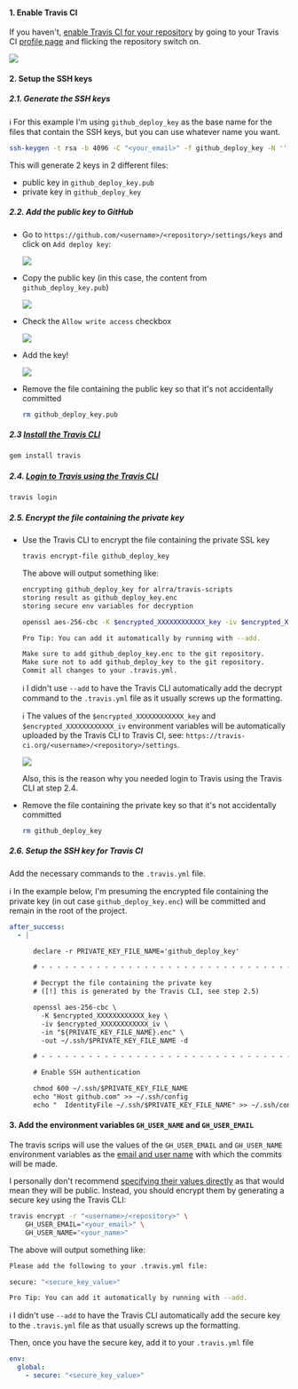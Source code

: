 #### 1. Enable Travis CI

If you haven't, [enable Travis CI for your
repository](https://docs.travis-ci.com/user/getting-started/#To-get-started-with-Travis-CI%3A)
by going to your Travis CI [profile page](https://travis-ci.org/profile)
and flicking the repository switch on.

![](https://cloud.githubusercontent.com/assets/1223565/12536703/4f9161ae-c2b5-11e5-904c-e11f561e8b6f.gif)

#### 2. Setup the SSH keys

##### 2.1. Generate the SSH keys

:information_source: For this example I'm using `github_deploy_key` as
the base name for the files that contain the SSH keys, but you can use
whatever name you want.

```bash
ssh-keygen -t rsa -b 4096 -C "<your_email>" -f github_deploy_key -N ''
```

This will generate 2 keys in 2 different files:

* public key in `github_deploy_key.pub`
* private key in `github_deploy_key`

##### 2.2. Add the public key to GitHub

* Go to `https://github.com/<username>/<repository>/settings/keys`
  and click on `Add deploy key`:

  ![](https://cloud.githubusercontent.com/assets/1223565/12536786/6e2b6e7c-c2b8-11e5-89ba-2b1a8403d90b.png)

* Copy the public key (in this case, the content from
  `github_deploy_key.pub`)

  ![](https://cloud.githubusercontent.com/assets/1223565/12891702/5c643cb6-ce91-11e5-8b24-1152f6b41c6e.png)

* Check the `Allow write access` checkbox

  ![](https://cloud.githubusercontent.com/assets/1223565/12537188/b687d6e8-c2c1-11e5-843e-0585334bf780.png)

* Add the key!

  ![](https://cloud.githubusercontent.com/assets/1223565/12902618/ec901010-ceca-11e5-90ac-a502f9962989.png)

* Remove the file containing the public key so that it's not
  accidentally committed

  ```bash
  rm github_deploy_key.pub
  ```

##### 2.3 [Install the Travis CLI](https://docs.travis-ci.com/user/encryption-keys/#Usage)

```bash
gem install travis
```

##### 2.4. [Login to Travis using the Travis CLI](https://docs.travis-ci.com/user/encrypting-files#Preparation)

```bash
travis login
```

##### 2.5. Encrypt the file containing the private key

* Use the Travis CLI to encrypt the file containing the private SSL key

  ```bash
  travis encrypt-file github_deploy_key
  ```

  The above will output something like:

  ```bash
  encrypting github_deploy_key for alrra/travis-scripts
  storing result as github_deploy_key.enc
  storing secure env variables for decryption

  openssl aes-256-cbc -K $encrypted_XXXXXXXXXXXX_key -iv $encrypted_XXXXXXXXXXXX_iv -in github_deploy_key.enc -out github_deploy_key -d

  Pro Tip: You can add it automatically by running with --add.

  Make sure to add github_deploy_key.enc to the git repository.
  Make sure not to add github_deploy_key to the git repository.
  Commit all changes to your .travis.yml.
  ```

  :information_source: I didn't use `--add` to have the Travis CLI
  automatically add the decrypt command to the `.travis.yml` file as
  it usually screws up the formatting.

  :information_source: The values of the `$encrypted_XXXXXXXXXXXX_key`
  and `$encrypted_XXXXXXXXXXXX_iv` environment variables will be
  automatically uploaded by the Travis CLI to Travis CI, see:
  `https://travis-ci.org/<username>/<repository>/settings`.

  ![](https://cloud.githubusercontent.com/assets/1223565/12903066/89ff92d8-cecd-11e5-970e-2f5a6fb2d230.png)

  Also, this is the reason why you needed login to Travis using the
  Travis CLI at step 2.4.


* Remove the file containing the private key so that it's not
  accidentally committed

  ```bash
  rm github_deploy_key
  ```

##### 2.6. Setup the SSH key for Travis CI

Add the necessary commands to the `.travis.yml` file.

:information_source: In the example below, I'm presuming the encrypted
file containing the private key (in out case `github_deploy_key.enc`)
will be committed and remain in the root of the project.

```yml
after_success:
  - |

      declare -r PRIVATE_KEY_FILE_NAME='github_deploy_key'

      # - - - - - - - - - - - - - - - - - - - - - - - - - - - - - - - - - - -

      # Decrypt the file containing the private key
      # ([!] this is generated by the Travis CLI, see step 2.5)

      openssl aes-256-cbc \
        -K $encrypted_XXXXXXXXXXXX_key \
        -iv $encrypted_XXXXXXXXXXXX_iv \
        -in "${PRIVATE_KEY_FILE_NAME}.enc" \
        -out ~/.ssh/$PRIVATE_KEY_FILE_NAME -d

      # - - - - - - - - - - - - - - - - - - - - - - - - - - - - - - - - - - -

      # Enable SSH authentication

      chmod 600 ~/.ssh/$PRIVATE_KEY_FILE_NAME
      echo "Host github.com" >> ~/.ssh/config
      echo "  IdentityFile ~/.ssh/$PRIVATE_KEY_FILE_NAME" >> ~/.ssh/config
```

#### 3. Add the environment variables `GH_USER_NAME` and `GH_USER_EMAIL`

The travis scrips will use the values of the `GH_USER_EMAIL` and
`GH_USER_NAME` environment variables as the [email and user
name](https://git-scm.com/book/en/v2/Getting-Started-First-Time-Git-Setup#Your-Identity)
with which the commits will be made.

I personally don't recommend [specifying their values directly](https://docs.travis-ci.com/user/environment-variables/#Defining-Variables-in-.travis.yml) 
as that would mean they will be public. Instead, you should encrypt 
them by generating a secure key using the Travis CLI:

```bash
travis encrypt -r "<username>/<repository>" \
    GH_USER_EMAIL="<your_email>" \
    GH_USER_NAME="<your_name>"
```

The above will output something like:

```bash
Please add the following to your .travis.yml file:

secure: "<secure_key_value>"

Pro Tip: You can add it automatically by running with --add.
```

:information_source: I didn't use `--add` to have the Travis CLI
automatically add the secure key to the `.travis.yml` file as that
usually screws up the formatting.

Then, once you have the secure key, add it to your `.travis.yml` file

```yml
env:
  global:
    - secure: "<secure_key_value>"
```
